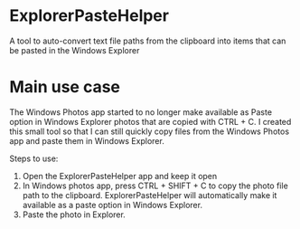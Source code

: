 # ExplorerPasteHelper
A tool to auto-convert text file paths from the clipboard into items that can be pasted in the Windows Explorer

# Main use case
The Windows Photos app started to no longer make available as Paste option in Windows Explorer photos that are copied with CTRL + C.
I created this small tool so that I can still quickly copy files from the Windows Photos app and paste them in Windows Explorer.

Steps to use:

1. Open the ExplorerPasteHelper app and keep it open
2. In Windows photos app, press CTRL + SHIFT + C to copy the photo file path to the clipboard. ExplorerPasteHelper will automatically make it available as a paste option in Windows Explorer.
3. Paste the photo in Explorer.
